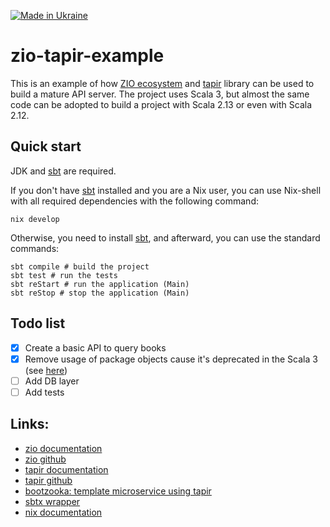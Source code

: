 [![Made in Ukraine](https://img.shields.io/badge/made_in-Ukraine-ffd700.svg?labelColor=0057b7)](https://stand-with-ukraine.pp.ua)

zio-tapir-example
===

This is an example of how [ZIO ecosystem](https://zio.dev/ecosystem/) and [tapir](https://tapir.softwaremill.com/) library can be used to build a mature API server. The project uses Scala 3, but almost the same code can be adopted to build a project with Scala 2.13 or even with Scala 2.12.

## Quick start

JDK and [sbt](https://www.scala-sbt.org) are required.

If you don't have [sbt](https://www.scala-sbt.org) installed and you are a Nix user, you can use Nix-shell with all required dependencies with the following command:

```shell
nix develop
```

Otherwise, you need to install [sbt](https://www.scala-sbt.org), and afterward, you can use the standard commands:

```shell
sbt compile # build the project
sbt test # run the tests
sbt reStart # run the application (Main)
sbt reStop # stop the application (Main)
```

## Todo list

- [x] Create a basic API to query books
- [x] Remove usage of package objects cause it's deprecated in the Scala 3 (see [here](https://docs.scala-lang.org/scala3/reference/dropped-features/package-objects.html))
- [ ] Add DB layer
- [ ] Add tests

## Links:

* [zio documentation](https://zio.dev/overview/getting-started)
* [zio github](https://github.com/zio)
* [tapir documentation](https://tapir.softwaremill.com/)
* [tapir github](https://github.com/softwaremill/tapir)
* [bootzooka: template microservice using tapir](https://softwaremill.github.io/bootzooka/)
* [sbtx wrapper](https://github.com/dwijnand/sbt-extras#installation)
* [nix documentation](https://nixos.org/manual/nix/stable/)

